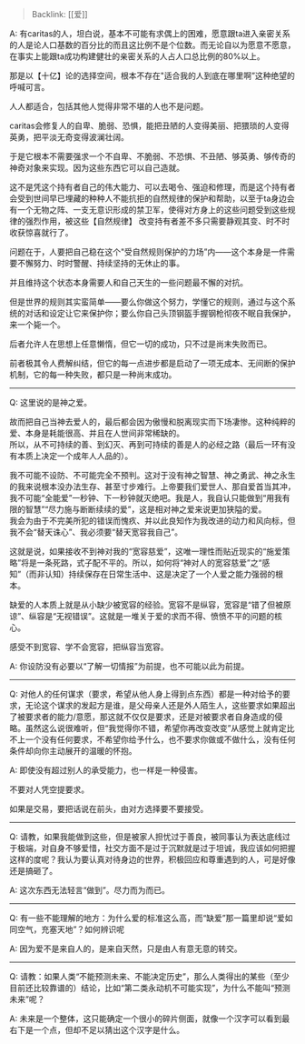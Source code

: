 > Backlink: [[爱]]

A: 有caritas的人，坦白说，基本不可能有求偶上的困难，愿意跟ta进入亲密关系的人是论人口基数的百分比的而且这比例不是个位数。而无论自以为愿意不愿意，在事实上能跟ta成功构建健壮的亲密关系的人占人口总比例的80%以上。

那是以【十亿】论的选择空间，根本不存在"适合我的人到底在哪里啊”这种绝望的呼喊可言。

人人都适合，包括其他人觉得非常不堪的人也不是问题。

caritas会修复人的自卑、脆弱、恐惧，能把丑陋的人变得美丽、把猥琐的人变得英勇，把平淡无奇变得波澜壮阔。

于是它根本不需要强求一个不自卑、不脆弱、不恐惧、不丑陋、够英勇、够传奇的神奇对象来实现。因为这些东西它可以自己造就。

这不是凭这个持有者自己的伟大能力、可以去喝令、强迫和修理，而是这个持有者会受到世间早已埋藏的种种人不能抗拒的自然规律的保护和帮助，以至于ta身边会有一个无物之阵、一支无意识形成的禁卫军，使得对方身上的这些问题受到这些规律的强烈作用，被这些【自然规律】 改变持有者差不多只需要静观其变、时不时收获惊喜就行了。

问题在于，人要把自己稳在这个"受自然规则保护的力场”内——这个本身是一件需要不懈努力、时时警醒、持续坚持的无休止的事。

并且维持这个状态本身需要人和自己天生的一些问题最不懈的对抗。

但是世界的规则其实蛮简单——要么你做这个努力，学懂它的规则，通过与这个系统的对话和设定让它来保护你；要么你自己头顶钢盔手握钢枪彻夜不眠自我保护，来一个毙一个。

后者允许人在思想上任意懒惰，但它一切的成功，只不过是尚末失败而已。

前者极其令人费解纠结，但它的每一点进步都是启动了一项无成本、无间断的保护机制，它的每一种失败，都只是一种尚末成功。

---

Q: 这里说的是神之爱。  
  
故而把自己当神去爱人的，最后都会因为傲慢和脱离现实而下场凄惨。这种纯粹的爱、本身是耗能很高、并且在人世间非常稀缺的。  
所以，从不可持续的善、到幻灭、再到可持续的善是人的必经之路（最后一环有没有本质上决定一个成年人人品的）。  
  
我不可能不设防、不可能完全不预判。这对于没有神之智慧、神之勇武、神之永生的我来说根本没办法生存、甚至寸步难行。上帝要我们爱世人、那自爱首当其冲，我不可能“全能爱”一秒钟、下一秒钟就灭绝吧。我是人，我自认只能做到“用我有限的智慧”“尽力施与断断续续的爱”，这是相对神之爱来说更加狭隘的爱。  
我会为由于不完美所犯的错误而愧疚、并以此良知作为我改进的动力和风向标，但我不会“替天诛心”、我必须要“替天宽容我自己”。  

这就是说，如果接收不到神对我的“宽容慈爱”，这唯一理性而贴近现实的“施爱策略”将是一条死路，式子配不平的。所以，如何将“神对人的宽容慈爱”之“感知”（而非认知）持续保存在日常生活中、这是决定了一个人爱之能力强弱的根本。  

缺爱的人本质上就是从小缺少被宽容的经验。宽容不是纵容，宽容是“错了但被原谅”、纵容是“无视错误”。这就是一堆关于爱的求而不得、愤愤不平的问题的核心。  

感受不到宽容、学不会宽容，把纵容当宽容。

A: 你设防没有必要以“了解一切情报”为前提，也不可能以此为前提。

---

Q: 对他人的任何谋求（要求，希望从他人身上得到点东西）都是一种对给予的要求，无论这个谋求的发起方是谁，是父母亲人还是外人陌生人，这些要求如果超出了被要求者的能力/意愿，那这就不仅仅是要求，还是对被要求者自身造成的侵略。虽然这么说很难听，但“我觉得你不错，希望你再改变改变”从感觉上就肯定比不上一个没有任何要求，不希望你给予什么，也不要求你做或不做什么，没有任何条件却向你主动展开的温暖的怀抱。

A: 即使没有超过别人的承受能力，也一样是一种侵害。  
  
不要对人凭空提要求。  
  
如果是交易，要把话说在前头，由对方选择要不要接受。

---

Q: 请教，如果我能做到这些，但是被家人担忧过于善良，被同事认为表达底线过于极端，对自身不够爱惜，社交方面不是过于沉默就是过于坦诚，我应该如何把握这样的度呢？我认为要认真对待身边的世界，积极回应和尊重遇到的人，可是好像还是搞砸了。

A: 这次东西无法轻言“做到”。尽力而为而已。

---

Q: 有一些不能理解的地方：为什么爱的标准这么高，而“缺爱”那一篇里却说“爱如同空气，充塞天地”？如何辨识呢

A: 因为爱不是来自人的，是来自天然，只是由人有意无意的转交。

---

Q: 请教：如果人类“不能预测未来、不能决定历史”，那么人类得出的某些（至少目前还比较靠谱的）结论，比如“第二类永动机不可能实现”，为什么不能叫“预测未来”呢？

A: 未来是一个整体，这只能确定一个很小的碎片侧面，就像一个汉字可以看到最右下是一个点，但却不足以猜出这个汉字是什么。

